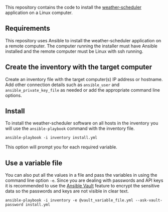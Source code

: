 This repository contains the code to install the
[weather-scheduler](https://github.com/mbruzek/weather-scheduler) application
on a Linux computer.

## Requirements

This repository uses Ansible to install the weather-scheduler application on a
remote computer. The computer running the installer must have Ansible installed
and the remote computer must be Linux with ssh running.

## Create the inventory with the target computer

Create an inventory file with the target computer(s) IP address or hostname.
Add other connection details such as `ansible_user` and
`ansible_private_key_file` as needed or add the appropriate command line
options.

## Install

To install the weather-scheduler software on all hosts in the inventory you
will use the `ansible-playbook` command with the inventory file.
```
ansible-playbook -i inventory install.yml
```
This option will prompt you for each required variable.

## Use a variable file

You can also put all the values in a file and pass the variables in using the
command line option `-e`. Since you are dealing with passwords and API keys it
is recommended to use the
[Ansible Vault](http://docs.ansible.com/ansible/latest/user_guide/vault.html)
feature to encrypt the sensitive data so the passwords and keys are not visible
in clear text.

```
ansible-playbook -i inventory -e @vault_variable_file.yml --ask-vault-password install.yml
```
